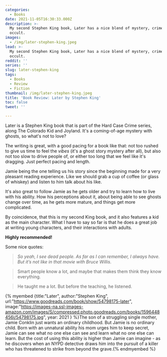 ```yaml
---
categories:
  - Books
date: 2021-11-05T16:30:33.000Z
description: >-
  My second Stephen King book, Later has a nice blend of mystery, crime, and the
  occult.
images:
  - /img/later-stephen-king.jpeg
lead: >-
  My second Stephen King book, Later has a nice blend of mystery, crime, and the
  occult.
reddit: ''
series: ''
slug: later-stephen-king
tags:
  - Books
  - Review
  - Fiction
thumbnail: /img/later-stephen-king.jpeg
title: 'Book Review: Later by Stephen King'
toc: false
tweet: ''

---
```


Later is a Stephen King book that is part of the Hard Case Crime series, along The Colorado Kid and Joyland. It's a coming-of-age mystery with ghosts, so what's not to love?

The writing is great, with a good pacing for a book like that: not too rushed to give us time to feel the _vibes_ (it's a ghost story mystery after all), but also not too slow to drive people of, or either too long that we feel like it's dragging. Just perfect pacing and length. 

Jamie being the one telling us his story since the beginning made for a very pleasant reading experience. Like we should grab a cup of coffee (or glass of whiskey) and listen to him talk about his like.

It's also great to follow Jamie as he gets older and try to learn how to live with his ability. How his perceptions about it, about being able to see ghosts change over time, as he gets more mature, and things get more complicated.

By coincidence, that this is my second King book, and it also features a kid as the main character. What I have to say so far is that he does a great job at writing young characters, and their interactions with adults.

**Highly recommended!**

Some nice quotes:

> _So yeah, I see dead people. As far as I can remember, I always have. But it’s not like in that movie with Bruce Willis._

> Smart people know a lot, and maybe that makes them think they know everything.

> He taught me a lot. But before the teaching, he listened.

{% myembed {title:"Later", author:"Stephen King", url:"https://www.goodreads.com/book/show/54798175-later", image:"https://images-na.ssl-images-amazon.com/images/S/compressed.photo.goodreads.com/books/1596448456i/54798175.jpg", year: 2021 } %}The son of a struggling single mother, Jamie Conklin just wants an ordinary childhood. But Jamie is no ordinary child. Born with an unnatural ability his mom urges him to keep secret, Jamie can see what no one else can see and learn what no one else can learn. But the cost of using this ability is higher than Jamie can imagine - as he discovers when an NYPD detective draws him into the pursuit of a killer who has threatened to strike from beyond the grave.{% endmyembed %}